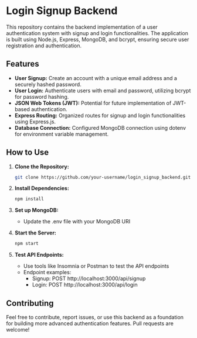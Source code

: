 # Login Signup Backend

This repository contains the backend implementation of a user authentication system with signup and login functionalities. The application is built using Node.js, Express, MongoDB, and bcrypt, ensuring secure user registration and authentication.

## Features

- **User Signup:** Create an account with a unique email address and a securely hashed password.
- **User Login:** Authenticate users with email and password, utilizing bcrypt for password hashing.
- **JSON Web Tokens (JWT):** Potential for future implementation of JWT-based authentication.
- **Express Routing:** Organized routes for signup and login functionalities using Express.js.
- **Database Connection:** Configured MongoDB connection using dotenv for environment variable management.

## How to Use

1. **Clone the Repository:**
   ```bash
   git clone https://github.com/your-username/login_signup_backend.git

2. **Install Dependencies:**
   ```bash
   npm install

3. **Set up MongoDB:**
   - Update the .env file with your MongoDB URI

4. **Start the Server:**
   ```bash
   npm start

5. **Test API Endpoints:**
   - Use tools like Insomnia or Postman to test the API endpoints
   - Endpoint examples:
      - Signup: POST http://localhost:3000/api/signup
      - Login: POST http://localhost:3000/api/login

## Contributing

Feel free to contribute, report issues, or use this backend as a foundation for building more advanced authentication features. Pull requests are welcome!
